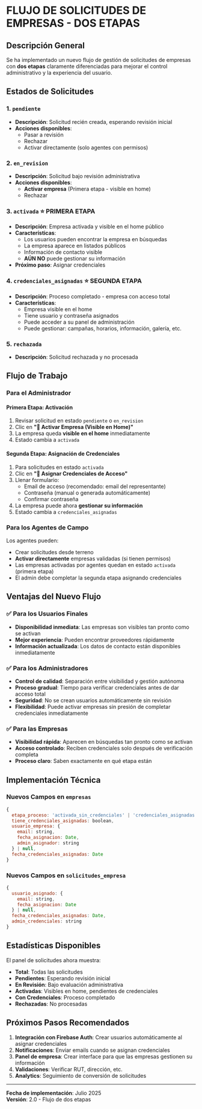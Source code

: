 # FLUJO DE SOLICITUDES DE EMPRESAS - DOS ETAPAS

## Descripción General

Se ha implementado un nuevo flujo de gestión de solicitudes de empresas con **dos etapas** claramente diferenciadas para mejorar el control administrativo y la experiencia del usuario.

## Estados de Solicitudes

### 1. `pendiente`
- **Descripción**: Solicitud recién creada, esperando revisión inicial
- **Acciones disponibles**: 
  - Pasar a revisión
  - Rechazar
  - Activar directamente (solo agentes con permisos)

### 2. `en_revision`
- **Descripción**: Solicitud bajo revisión administrativa
- **Acciones disponibles**:
  - **Activar empresa** (Primera etapa - visible en home)
  - Rechazar

### 3. `activada` ⭐ PRIMERA ETAPA
- **Descripción**: Empresa activada y visible en el home público
- **Características**:
  - Los usuarios pueden encontrar la empresa en búsquedas
  - La empresa aparece en listados públicos
  - Información de contacto visible
  - **AÚN NO** puede gestionar su información
- **Próximo paso**: Asignar credenciales

### 4. `credenciales_asignadas` ⭐ SEGUNDA ETAPA
- **Descripción**: Proceso completado - empresa con acceso total
- **Características**:
  - Empresa visible en el home
  - Tiene usuario y contraseña asignados
  - Puede acceder a su panel de administración
  - Puede gestionar: campañas, horarios, información, galería, etc.

### 5. `rechazada`
- **Descripción**: Solicitud rechazada y no procesada

## Flujo de Trabajo

### Para el Administrador

#### Primera Etapa: Activación
1. Revisar solicitud en estado `pendiente` o `en_revision`
2. Clic en **"🎯 Activar Empresa (Visible en Home)"**
3. La empresa queda **visible en el home** inmediatamente
4. Estado cambia a `activada`

#### Segunda Etapa: Asignación de Credenciales
1. Para solicitudes en estado `activada`
2. Clic en **"🔑 Asignar Credenciales de Acceso"**
3. Llenar formulario:
   - Email de acceso (recomendado: email del representante)
   - Contraseña (manual o generada automáticamente)
   - Confirmar contraseña
4. La empresa puede ahora **gestionar su información**
5. Estado cambia a `credenciales_asignadas`

### Para los Agentes de Campo

Los agentes pueden:
- Crear solicitudes desde terreno
- **Activar directamente** empresas validadas (si tienen permisos)
- Las empresas activadas por agentes quedan en estado `activada` (primera etapa)
- El admin debe completar la segunda etapa asignando credenciales

## Ventajas del Nuevo Flujo

### ✅ Para los Usuarios Finales
- **Disponibilidad inmediata**: Las empresas son visibles tan pronto como se activan
- **Mejor experiencia**: Pueden encontrar proveedores rápidamente
- **Información actualizada**: Los datos de contacto están disponibles inmediatamente

### ✅ Para los Administradores
- **Control de calidad**: Separación entre visibilidad y gestión autónoma
- **Proceso gradual**: Tiempo para verificar credenciales antes de dar acceso total
- **Seguridad**: No se crean usuarios automáticamente sin revisión
- **Flexibilidad**: Puede activar empresas sin presión de completar credenciales inmediatamente

### ✅ Para las Empresas
- **Visibilidad rápida**: Aparecen en búsquedas tan pronto como se activan
- **Acceso controlado**: Reciben credenciales solo después de verificación completa
- **Proceso claro**: Saben exactamente en qué etapa están

## Implementación Técnica

### Nuevos Campos en `empresas`
```javascript
{
  etapa_proceso: 'activada_sin_credenciales' | 'credenciales_asignadas',
  tiene_credenciales_asignadas: boolean,
  usuario_empresa: {
    email: string,
    fecha_asignacion: Date,
    admin_asignador: string
  } | null,
  fecha_credenciales_asignadas: Date
}
```

### Nuevos Campos en `solicitudes_empresa`
```javascript
{
  usuario_asignado: {
    email: string,
    fecha_asignacion: Date
  } | null,
  fecha_credenciales_asignadas: Date,
  admin_credenciales: string
}
```

## Estadísticas Disponibles

El panel de solicitudes ahora muestra:
- **Total**: Todas las solicitudes
- **Pendientes**: Esperando revisión inicial  
- **En Revisión**: Bajo evaluación administrativa
- **Activadas**: Visibles en home, pendientes de credenciales
- **Con Credenciales**: Proceso completado
- **Rechazadas**: No procesadas

## Próximos Pasos Recomendados

1. **Integración con Firebase Auth**: Crear usuarios automáticamente al asignar credenciales
2. **Notificaciones**: Enviar emails cuando se asignan credenciales
3. **Panel de empresa**: Crear interface para que las empresas gestionen su información
4. **Validaciones**: Verificar RUT, dirección, etc.
5. **Analytics**: Seguimiento de conversión de solicitudes

---

**Fecha de implementación**: Julio 2025  
**Versión**: 2.0 - Flujo de dos etapas
